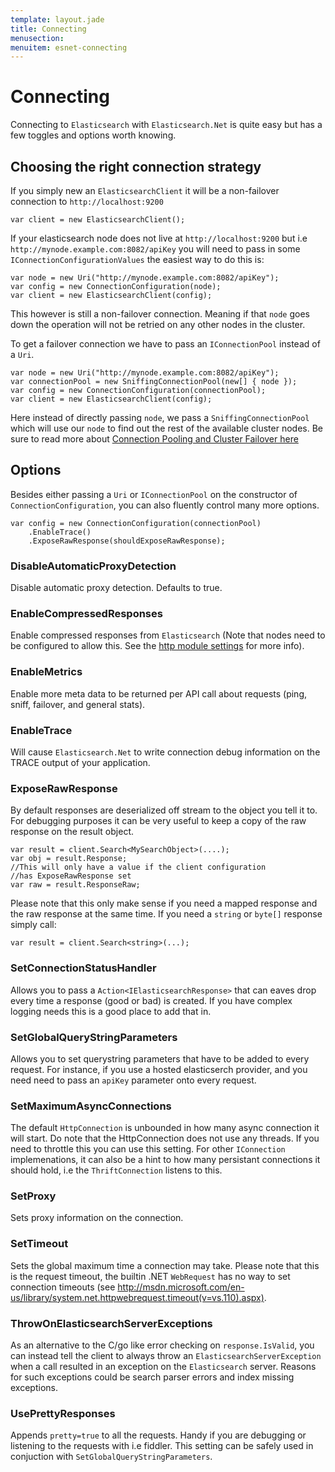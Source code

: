 ```yaml
---
template: layout.jade
title: Connecting
menusection: 
menuitem: esnet-connecting
---
```


# Connecting

Connecting to `Elasticsearch` with `Elasticsearch.Net` is quite easy but has a few toggles and options worth knowing.

## Choosing the right connection strategy

If you simply new an `ElasticsearchClient` it will be a non-failover connection to `http://localhost:9200`

    var client = new ElasticsearchClient();

If your elasticsearch node does not live at `http://localhost:9200` but i.e `http://mynode.example.com:8082/apiKey` 
you will need to pass in some `IConnectionConfigurationValues` the easiest way to do this is:

    var node = new Uri("http://mynode.example.com:8082/apiKey");
    var config = new ConnectionConfiguration(node);
    var client = new ElasticsearchClient(config);

This however is still a non-failover connection. Meaning if that `node` goes down the operation will not be retried on any other nodes in the cluster.

To get a failover connection we have to pass an `IConnectionPool` instead of a `Uri`.

    var node = new Uri("http://mynode.example.com:8082/apiKey");
    var connectionPool = new SniffingConnectionPool(new[] { node });
    var config = new ConnectionConfiguration(connectionPool);
    var client = new ElasticsearchClient(config);

Here instead of directly passing `node`, we pass a `SniffingConnectionPool` which will use our `node` to find out the rest of the available cluster nodes.
Be sure to read more about [Connection Pooling and Cluster Failover here](/elasticsearch-net/cluster-failover.html)


## Options

Besides either passing a `Uri` or `IConnectionPool` on the constructor of `ConnectionConfiguration`, you can also fluently control many more options.

    var config = new ConnectionConfiguration(connectionPool)
        .EnableTrace()
        .ExposeRawResponse(shouldExposeRawResponse);

### DisableAutomaticProxyDetection
Disable automatic proxy detection.  Defaults to true.

### EnableCompressedResponses
Enable compressed responses from `Elasticsearch` (Note that nodes need to be configured to allow this.  See the [http module settings](http://www.elasticsearch.org/guide/en/elasticsearch/reference/current/modules-http.html) for more info).

### EnableMetrics
Enable more meta data to be returned per API call about requests (ping, sniff, failover, and general stats).

### EnableTrace
Will cause `Elasticsearch.Net` to write connection debug information on the TRACE output of your application.

### ExposeRawResponse
By default responses are deserialized off stream to the object you tell it to. For debugging purposes it can be very useful to keep a copy of the raw response on the result object. 

    var result = client.Search<MySearchObject>(....);
    var obj = result.Response;
    //This will only have a value if the client configuration
    //has ExposeRawResponse set
    var raw = result.ResponseRaw;

Please note that this only make sense if you need a mapped response and the raw response at the same time. If you need a `string` or `byte[]` response simply call:

    var result = client.Search<string>(...);

### SetConnectionStatusHandler
Allows you to pass a `Action<IElasticsearchResponse>` that can eaves drop every time a response (good or bad) is created. If you have complex logging needs 
this is a good place to add that in.

### SetGlobalQueryStringParameters
Allows you to set querystring parameters that have to be added to every request. For instance, if you use a hosted elasticserch provider, and you need need to pass an `apiKey` parameter onto every request.

### SetMaximumAsyncConnections
The default `HttpConnection` is unbounded in how many async connection it will start. Do note that the HttpConnection does not use any threads. If you need to throttle this you can use this setting. For other `IConnection` implemenations, it can also be a hint to how many persistant connections it should hold, i.e the `ThriftConnection` listens to this.

### SetProxy
Sets proxy information on the connection.

### SetTimeout
Sets the global maximum time a connection may take. Please note that this is the request timeout, the builtin .NET `WebRequest` has no way to set connection timeouts (see http://msdn.microsoft.com/en-us/library/system.net.httpwebrequest.timeout(v=vs.110).aspx).

### ThrowOnElasticsearchServerExceptions
As an alternative to the C/go like error checking on `response.IsValid`, you can instead tell the client to always throw an `ElasticsearchServerException` when a call resulted in an exception on the `Elasticsearch` server. Reasons for such exceptions could be search parser errors and index missing exceptions.

### UsePrettyResponses
Appends `pretty=true` to all the requests. Handy if you are debugging or listening to the requests with i.e fiddler. This setting can be safely used in conjuction with `SetGlobalQueryStringParameters`.
